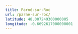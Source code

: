 ```yaml
---
title: Parné-sur-Roc
url: /parne-sur-roc/
latitude: 48.007249300000005
longitude: -0.6692617000000001
---
```

